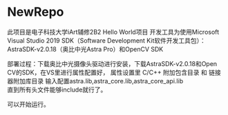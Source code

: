 # NewRepo
此项目是电子科技大学iArt辅修2B2 Hello World项目
开发工具为使用Microsoft Visual Studio 2019
SDK（Software Development Kit软件开发工具包）：AstraSDK-v2.0.18（奥比中光Astra Pro）和OpenCV SDK

部署过程：下载奥比中光摄像头驱动进行安装，下载AstraSDK-v2.0.18和Open CV的SDK，在VS里进行属性配置好，
属性设置里 C/C++ 附加包含目录 和 链接器附加库目录 输入配置astra.lib,astra_core.lib,astra_core_api.lib  
直到所有头文件能够include就行了。

可以开始运行。
